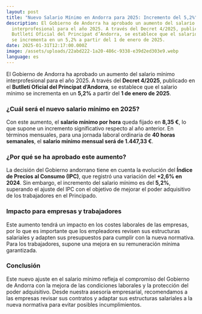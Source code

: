 ```yaml
---
layout: post
title: "Nuevo Salario Mínimo en Andorra para 2025: Incremento del 5,2%"
description: El Gobierno de Andorra ha aprobado un aumento del salario mínimo
  interprofesional para el año 2025. A través del Decret 4/2025, publicado en el
  Butlletí Oficial del Principat d’Andorra, se establece que el salario mínimo
  se incrementa en un 5,2% a partir del 1 de enero de 2025.
date: 2025-01-31T12:17:00.000Z
image: /assets/uploads/22abd222-1a20-486c-9338-e39d2ed303e9.webp
language: es
---
```


El Gobierno de Andorra ha aprobado un aumento del salario mínimo interprofesional para el año 2025. A través del **Decret 4/2025**, publicado en el **Butlletí Oficial del Principat d’Andorra**, se establece que el salario mínimo se incrementa en un **5,2%** a partir del **1 de enero de 2025**.

### **¿Cuál será el nuevo salario mínimo en 2025?**

Con este aumento, el **salario mínimo por hora** queda fijado en **8,35 €**, lo que supone un incremento significativo respecto al año anterior. En términos mensuales, para una jornada laboral ordinaria de **40 horas semanales**, el **salario mínimo mensual será de 1.447,33 €**.

### **¿Por qué se ha aprobado este aumento?**

La decisión del Gobierno andorrano tiene en cuenta la evolución del **Índice de Precios al Consumo (IPC)**, que registró una variación del **+2,6% en 2024**. Sin embargo, el incremento del salario mínimo es del **5,2%**, superando el ajuste del IPC con el objetivo de mejorar el poder adquisitivo de los trabajadores en el Principado.

### **Impacto para empresas y trabajadores**

Este aumento tendrá un impacto en los costes laborales de las empresas, por lo que es importante que los empleadores revisen sus estructuras salariales y adapten sus presupuestos para cumplir con la nueva normativa. Para los trabajadores, supone una mejora en su remuneración mínima garantizada.

### **Conclusión**

Este nuevo ajuste en el salario mínimo refleja el compromiso del Gobierno de Andorra con la mejora de las condiciones laborales y la protección del poder adquisitivo. Desde nuestra asesoría empresarial, recomendamos a las empresas revisar sus contratos y adaptar sus estructuras salariales a la nueva normativa para evitar posibles incumplimientos.
